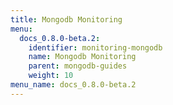 ```yaml
---
title: Mongodb Monitoring
menu:
  docs_0.8.0-beta.2:
    identifier: monitoring-mongodb
    name: Mongodb Monitoring
    parent: mongodb-guides
    weight: 10
menu_name: docs_0.8.0-beta.2
---
```

